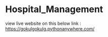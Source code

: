 # Hospital_Management


view live website on this below link : https://gokulgokulg.pythonanywhere.com/
